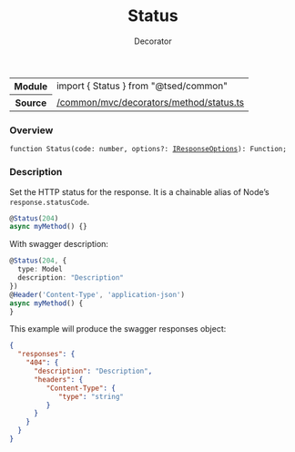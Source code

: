 
<header class="symbol-info-header"><h1 id="status">Status</h1><label class="symbol-info-type-label decorator">Decorator</label></header>
<!-- summary -->
<section class="symbol-info"><table class="is-full-width"><tbody><tr><th>Module</th><td><div class="lang-typescript"><span class="token keyword">import</span> { Status }&nbsp;<span class="token keyword">from</span>&nbsp;<span class="token string">"@tsed/common"</span></div></td></tr><tr><th>Source</th><td><a href="https://github.com/Romakita/ts-express-decorators/blob/v4.8.0/src//common/mvc/decorators/method/status.ts#L0-L0">/common/mvc/decorators/method/status.ts</a></td></tr></tbody></table></section>
<!-- overview -->


### Overview


<pre><code class="typescript-lang ">function <span class="token function">Status</span><span class="token punctuation">(</span>code<span class="token punctuation">:</span> <span class="token keyword">number</span><span class="token punctuation">,</span> options?<span class="token punctuation">:</span> <a href="#api/common/mvc/iresponseoptions"><span class="token">IResponseOptions</span></a><span class="token punctuation">)</span><span class="token punctuation">:</span> Function<span class="token punctuation">;</span></code></pre>


<!-- Parameters -->

<!-- Description -->


### Description

Set the HTTP status for the response. It is a chainable alias of Node’s `response.statusCode`.

```typescript
@Status(204)
async myMethod() {}
```

With swagger description:

```typescript
@Status(204, {
  type: Model
  description: "Description"
})
@Header('Content-Type', 'application-json')
async myMethod() {
}
```

This example will produce the swagger responses object:

```json
{
  "responses": {
    "404": {
      "description": "Description",
      "headers": {
         "Content-Type": {
            "type": "string"
         }
      }
    }
  }
}
```

<!-- Members -->

